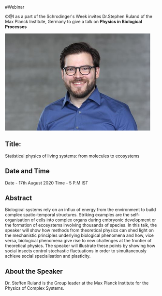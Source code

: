 #Webinar

Φ@I as a part of the Schrodinger's Week invites Dr.Stephen Ruland of the Max Planck Institute, Germany to give a talk on **Physics in Biological Processes**


![ruland](Rulands.jpg)


## Title:
Statistical physics of living systems: from molecules to ecosystems

## Date and Time
Date - 17th August 2020
Time - 5 P.M IST

## Abstract

Biological systems rely on an influx of energy from the environment to build complex spatio-temporal structures. Striking examples are the self-organisation of cells into complex organs during embryonic development or the formation of ecosystems involving thousands of species. In this talk, the speaker will show how methods from theoretical physics can shed light on the mechanistic principles underlying biological phenomena and how, vice versa, biological phenomena give rise to new challenges at the frontier of theoretical physics. The speaker will illustrate these points by showing how social insects control stochastic fluctuations in order to simultaneously achieve social specialisation and plasticity.

## About the Speaker
Dr. Steffen Ruland is the Group leader at the Max Planck Institute for the Physics of Complex Systems.
